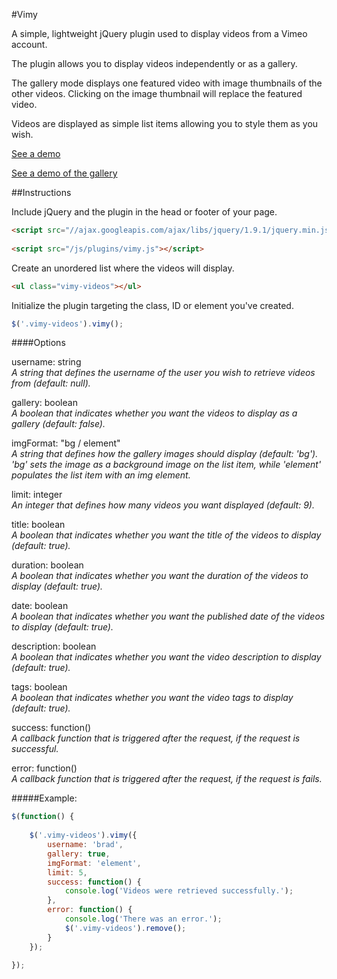#Vimy

A simple, lightweight jQuery plugin used to display videos from a Vimeo account.

The plugin allows you to display videos independently or as a gallery. 

The gallery mode displays one featured video with image thumbnails of the other videos. Clicking on the image thumbnail will replace the featured video.

Videos are displayed as simple list items allowing you to style them as you wish.

<a href="http://michael-lynch.github.io/vimy/" target="_blank">See a demo</a>

<a href="http://michael-lynch.github.io/vimy/gallery.html" target="_blank">See a demo of the gallery</a>

##Instructions

Include jQuery and the plugin in the head or footer of your page.

```html
<script src="//ajax.googleapis.com/ajax/libs/jquery/1.9.1/jquery.min.js"></script>
    
<script src="/js/plugins/vimy.js"></script>
```
    
Create an unordered list where the videos will display.

```html
<ul class="vimy-videos"></ul>
```

    
Initialize the plugin targeting the class, ID or element you've created. 

```js
$('.vimy-videos').vimy();
```
	
####Options


username: string
<br /><em>A string that defines the username of the user you wish to retrieve videos from (default: null).</em>

gallery: boolean
<br /><em>A boolean that indicates whether you want the videos to display as a gallery (default: false).</em>

imgFormat: "bg / element"
<br /><em>A string that defines how the gallery images should display (default: 'bg'). 'bg' sets the image as a background image on the list item, while 'element' populates the list item with an img element.</em>

limit: integer
<br /><em>An integer that defines how many videos you want displayed (default: 9).</em>

title: boolean
<br /><em>A boolean that indicates whether you want the title of the videos to display (default: true).</em>

duration: boolean
<br /><em>A boolean that indicates whether you want the duration of the videos to display (default: true).</em>

date: boolean
<br /><em>A boolean that indicates whether you want the published date of the videos to display (default: true).</em>

description: boolean
<br /><em>A boolean that indicates whether you want the video description to display (default: true).</em>

tags: boolean
<br /><em>A boolean that indicates whether you want the video tags to display (default: true).</em>

success: function()
<br /><em>A callback function that is triggered after the request, if the request is successful.</em>

error: function()
<br /><em>A callback function that is triggered after the request, if the request is fails.</em>


#####Example:

```js
$(function() {
	
	$('.vimy-videos').vimy({
		username: 'brad',
		gallery: true,
		imgFormat: 'element',
		limit: 5,
		success: function() {
			console.log('Videos were retrieved successfully.');
		},
		error: function() {
			console.log('There was an error.');
			$('.vimy-videos').remove();
		}
	});
		
});
```			
		